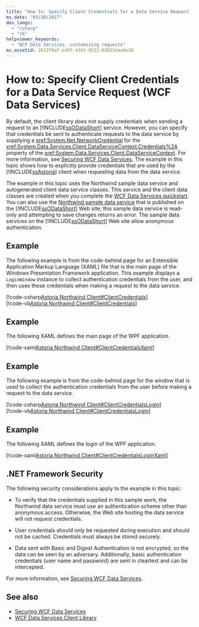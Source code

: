 ```yaml
---
title: "How to: Specify Client Credentials for a Data Service Request (WCF Data Services)"
ms.date: "03/30/2017"
dev_langs: 
  - "csharp"
  - "vb"
helpviewer_keywords: 
  - "WCF Data Services, customizing requests"
ms.assetid: 1632f9af-e45f-4363-9222-03823daa8e28
---
```

# How to: Specify Client Credentials for a Data Service Request (WCF Data Services)
By default, the client library does not supply credentials when sending a request to an [!INCLUDE[ssODataShort](../../../../includes/ssodatashort-md.md)] service. However, you can specify that credentials be sent to authenticate requests to the data service by supplying a <xref:System.Net.NetworkCredential> for the <xref:System.Data.Services.Client.DataServiceContext.Credentials%2A> property of the <xref:System.Data.Services.Client.DataServiceContext>. For more information, see [Securing WCF Data Services](../../../../docs/framework/data/wcf/securing-wcf-data-services.md). The example in this topic shows how to explicitly provide credentials that are used by the [!INCLUDE[ssAstoria](../../../../includes/ssastoria-md.md)] client when requesting data from the data service.  
  
 The example in this topic uses the Northwind sample data service and autogenerated client data service classes. This service and the client data classes are created when you complete the [WCF Data Services quickstart](../../../../docs/framework/data/wcf/quickstart-wcf-data-services.md). You can also use the [Northwind sample data service](https://go.microsoft.com/fwlink/?LinkId=187426) that is published on the [!INCLUDE[ssODataShort](../../../../includes/ssodatashort-md.md)] Web site; this sample data service is read-only and attempting to save changes returns an error. The sample data services on the [!INCLUDE[ssODataShort](../../../../includes/ssodatashort-md.md)] Web site allow anonymous authentication.  
  
## Example  
 The following example is from the code-behind page for an Extensible Application Markup Language (XAML) file that is the main page of the Windows Presentation Framework application. This example displays a `LoginWindow` instance to collect authentication credentials from the user, and then uses these credentials when making a request to the data service.  
  
 [!code-csharp[Astoria Northwind Client#ClientCredentials](../../../../samples/snippets/csharp/VS_Snippets_Misc/astoria_northwind_client/cs/clientcredentials.xaml.cs#clientcredentials)]  
 [!code-vb[Astoria Northwind Client#ClientCredentials](../../../../samples/snippets/visualbasic/VS_Snippets_Misc/astoria_northwind_client/vb/clientcredentials.xaml.vb#clientcredentials)]
  
## Example  
 The following XAML defines the main page of the WPF application.  
  
 [!code-xaml[Astoria Northwind Client#ClientCredentialsXaml](../../../../samples/snippets/csharp/VS_Snippets_Misc/astoria_northwind_client/cs/clientcredentials.xaml#clientcredentialsxaml)]  
  
## Example  
 The following example is from the code-behind page for the window that is used to collect the authentication credentials from the user before making a request to the data service.  
  
 [!code-csharp[Astoria Northwind Client#ClientCredentialsLogin](../../../../samples/snippets/csharp/VS_Snippets_Misc/astoria_northwind_client/cs/clientcredentialslogin.xaml.cs#clientcredentialslogin)]  
 [!code-vb[Astoria Northwind Client#ClientCredentialsLogin](../../../../samples/snippets/visualbasic/VS_Snippets_Misc/astoria_northwind_client/vb/clientcredentialslogin.xaml.vb#clientcredentialslogin)]
  
## Example  
 The following XAML defines the login of the WPF application.  
  
 [!code-xaml[Astoria Northwind Client#ClientCredentialsLoginXaml](../../../../samples/snippets/csharp/VS_Snippets_Misc/astoria_northwind_client/cs/clientcredentialslogin.xaml#clientcredentialsloginxaml)]  
  
## .NET Framework Security  
 The following security considerations apply to the example in this topic:  
  
- To verify that the credentials supplied in this sample work, the Northwind data service must use an authentication scheme other than anonymous access. Otherwise, the Web site hosting the data service will not request credentials.  
  
- User credentials should only be requested during execution and should not be cached. Credentials must always be stored securely.  
  
- Data sent with Basic and Digest Authentication is not encrypted, so the data can be seen by an adversary. Additionally, basic authentication credentials (user name and password) are sent in cleartext and can be intercepted.  
  
 For more information, see [Securing WCF Data Services](../../../../docs/framework/data/wcf/securing-wcf-data-services.md).  
  
## See also

- [Securing WCF Data Services](../../../../docs/framework/data/wcf/securing-wcf-data-services.md)
- [WCF Data Services Client Library](../../../../docs/framework/data/wcf/wcf-data-services-client-library.md)
